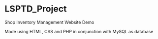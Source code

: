 # LSPTD_Project
Shop Inventory Management Website Demo

Made using HTML, CSS and PHP in conjunction with MySQL as database
